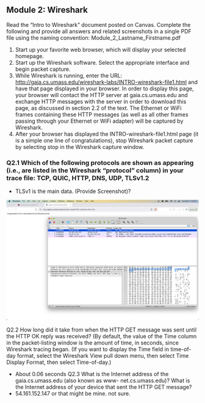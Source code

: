 ## Module 2: Wireshark
Read the “Intro to Wireshark” document posted on Canvas. Complete the following and provide all answers and related screenshots in a single PDF file using the naming convention: Module_2_Lastname_Firstname.pdf
1. Start up your favorite web browser, which will display your selected homepage.
2. Start up the Wireshark software. Select the appropriate interface and begin packet capture.
3. While Wireshark is running, enter the URL: http://gaia.cs.umass.edu/wireshark-labs/INTRO-wireshark-file1.html and have that page displayed in your browser. In order to display this page, your browser will contact the HTTP server at gaia.cs.umass.edu and exchange HTTP messages with the server in order to download this page, as discussed in section 2.2 of the text. The Ethernet or WiFi frames containing these HTTP messages (as well as all other frames passing through your Ethernet or WiFi adapter) will be captured by Wireshark.
4. After your browser has displayed the INTRO-wireshark-file1.html page (it is a simple one line of congratulations), stop Wireshark packet capture by selecting stop in the Wireshark capture window.
### Q2.1 Which of the following protocols are shown as appearing (i.e., are listed in the Wireshark “protocol” column) in your trace file: TCP, QUIC, HTTP, DNS, UDP, TLSv1.2
- TLSv1 is the main data. 
(Provide Screenshot)?

![screenshot](wireshark.png)

Q2.2 How long did it take from when the HTTP GET message was sent until the HTTP OK reply was received? (By default, the value of the Time column in the packet-listing window is the amount of time, in seconds, since Wireshark tracing began. (If you want to display the Time field in time-of-day format, select the Wireshark View pull down menu, then select Time Display Format, then select Time-of-day.)
- About 0.06 seconds
Q2.3 What is the Internet address of the gaia.cs.umass.edu (also known as www- net.cs.umass.edu)? What is the Internet address of your device that sent the HTTP GET message?
- 54.161.152.147 or that might be mine. not sure.
